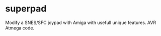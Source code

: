 superpad
========

Modify a SNES/SFC joypad with Amiga with usefull unique features. AVR Atmega code.
